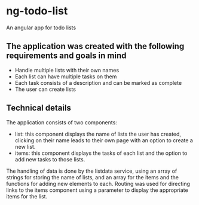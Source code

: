 # ng-todo-list
An angular app for todo lists

## The application was created with the following requirements and goals in mind
- Handle multiple lists with their own names
- Each list can have multiple tasks on them
- Each task consists of a description and can be marked as complete
- The user can create lists

## Technical details
The application consists of two components:
- list: this component displays the name of lists the user has created, clicking on their name leads to their own page with an option to create a new list.
- items: this component displays the tasks of each list and the option to add new tasks to those lists.

The handling of data is done by the listdata service, using an array of strings for storing the name of lists, and an array for the items and the functions for adding new elements to each.
Routing was used for directing links to the items component using a parameter to display the appropriate items for the list. 
